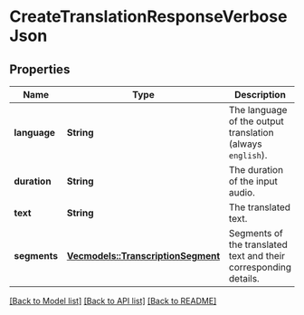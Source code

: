 # CreateTranslationResponseVerboseJson

## Properties
Name | Type | Description | Notes
------------ | ------------- | ------------- | -------------
**language** | **String** | The language of the output translation (always `english`). | 
**duration** | **String** | The duration of the input audio. | 
**text** | **String** | The translated text. | 
**segments** | [**Vec<models::TranscriptionSegment>**](TranscriptionSegment.md) | Segments of the translated text and their corresponding details. | [optional] [default to None]

[[Back to Model list]](../README.md#documentation-for-models) [[Back to API list]](../README.md#documentation-for-api-endpoints) [[Back to README]](../README.md)


